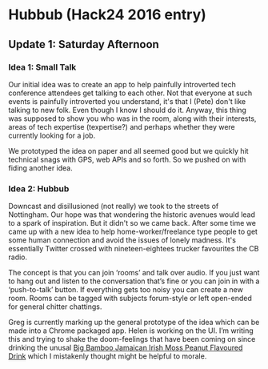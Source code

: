 # Hubbub (Hack24 2016 entry)

## Update 1: Saturday Afternoon

### Idea 1: Small Talk

Our initial idea was to create an app to help painfully introverted tech conference attendees get talking to each other. Not that everyone at such events is painfully introverted you understand, it's that I (Pete) don't like talking to new folk. Even though I know I should do it. Anyway, this thing was supposed to show you who was in the room, along with their interests, areas of tech expertise (texpertise?) and perhaps whether they were currently looking for a job. 

We prototyped the idea on paper and all seemed good but we quickly hit technical snags with GPS, web APIs and so forth. So we pushed on with fiding another idea.

### Idea 2: Hubbub

Downcast and disillusioned (not really) we took to the streets of Nottingham. Our hope was that wondering the historic avenues would lead to a spark of inspiration. But it didn't so we came back. After some time we came up with a new idea to help home-worker/freelance type people to get some human connection and avoid the issues of lonely madness. It's essentially Twitter crossed with nineteen-eightees trucker favourites the CB radio. 

The concept is that you can join ‘rooms’ and talk over audio. If you just want to hang out and listen to the conversation that’s fine or you can join in with a ‘push-to-talk’ button. If everything gets too noisy you can create a new room. Rooms can be tagged with subjects forum-style or left open-ended for general chitter chattings.

Greg is currently marking up the general prototype of the idea which can be made into a Chrome packaged app. Helen is working on the UI. I’m writing this and trying to shake the doom-feelings that have been coming on since drinking the unusal [Big Bamboo Jamaican Irish Moss Peanut Flavoured Drink](https://youtu.be/C9UoCME9e_I) which I mistakenly thought might be helpful to morale.
